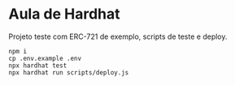 # Aula de Hardhat

Projeto teste com ERC-721 de exemplo, scripts de teste e deploy.

```shell
npm i
cp .env.example .env
npx hardhat test
npx hardhat run scripts/deploy.js
```
